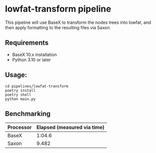 # lowfat-transform pipeline

This pipeline will use BaseX to transform the nodes trees into lowfat, and then apply formatting to the resulting files via Saxon.

## Requirements
- BaseX 10.x installation
- Python 3.10 or later

## Usage:
```
cd pipelines/lowfat-transform
poetry install
poetry shell
python main.py
```

## Benchmarking

| Processor | Elapsed (measured via time) |
| --------- | --------------------------- |
| BaseX     | 1:04.6                      |
| Saxon     | 9.482                       |

